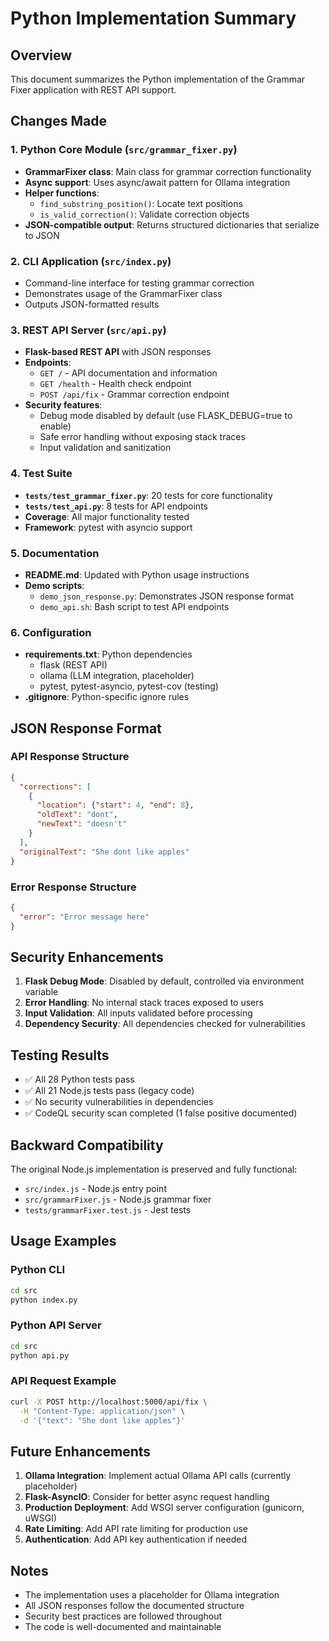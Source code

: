 # Python Implementation Summary

## Overview
This document summarizes the Python implementation of the Grammar Fixer application with REST API support.

## Changes Made

### 1. Python Core Module (`src/grammar_fixer.py`)
- **GrammarFixer class**: Main class for grammar correction functionality
- **Async support**: Uses async/await pattern for Ollama integration
- **Helper functions**:
  - `find_substring_position()`: Locate text positions
  - `is_valid_correction()`: Validate correction objects
- **JSON-compatible output**: Returns structured dictionaries that serialize to JSON

### 2. CLI Application (`src/index.py`)
- Command-line interface for testing grammar correction
- Demonstrates usage of the GrammarFixer class
- Outputs JSON-formatted results

### 3. REST API Server (`src/api.py`)
- **Flask-based REST API** with JSON responses
- **Endpoints**:
  - `GET /` - API documentation and information
  - `GET /health` - Health check endpoint
  - `POST /api/fix` - Grammar correction endpoint
- **Security features**:
  - Debug mode disabled by default (use FLASK_DEBUG=true to enable)
  - Safe error handling without exposing stack traces
  - Input validation and sanitization

### 4. Test Suite
- **`tests/test_grammar_fixer.py`**: 20 tests for core functionality
- **`tests/test_api.py`**: 8 tests for API endpoints
- **Coverage**: All major functionality tested
- **Framework**: pytest with asyncio support

### 5. Documentation
- **README.md**: Updated with Python usage instructions
- **Demo scripts**:
  - `demo_json_response.py`: Demonstrates JSON response format
  - `demo_api.sh`: Bash script to test API endpoints

### 6. Configuration
- **requirements.txt**: Python dependencies
  - flask (REST API)
  - ollama (LLM integration, placeholder)
  - pytest, pytest-asyncio, pytest-cov (testing)
- **.gitignore**: Python-specific ignore rules

## JSON Response Format

### API Response Structure
```json
{
  "corrections": [
    {
      "location": {"start": 4, "end": 8},
      "oldText": "dont",
      "newText": "doesn't"
    }
  ],
  "originalText": "She dont like apples"
}
```

### Error Response Structure
```json
{
  "error": "Error message here"
}
```

## Security Enhancements

1. **Flask Debug Mode**: Disabled by default, controlled via environment variable
2. **Error Handling**: No internal stack traces exposed to users
3. **Input Validation**: All inputs validated before processing
4. **Dependency Security**: All dependencies checked for vulnerabilities

## Testing Results

- ✅ All 28 Python tests pass
- ✅ All 21 Node.js tests pass (legacy code)
- ✅ No security vulnerabilities in dependencies
- ✅ CodeQL security scan completed (1 false positive documented)

## Backward Compatibility

The original Node.js implementation is preserved and fully functional:
- `src/index.js` - Node.js entry point
- `src/grammarFixer.js` - Node.js grammar fixer
- `tests/grammarFixer.test.js` - Jest tests

## Usage Examples

### Python CLI
```bash
cd src
python index.py
```

### Python API Server
```bash
cd src
python api.py
```

### API Request Example
```bash
curl -X POST http://localhost:5000/api/fix \
  -H "Content-Type: application/json" \
  -d '{"text": "She dont like apples"}'
```

## Future Enhancements

1. **Ollama Integration**: Implement actual Ollama API calls (currently placeholder)
2. **Flask-AsyncIO**: Consider for better async request handling
3. **Production Deployment**: Add WSGI server configuration (gunicorn, uWSGI)
4. **Rate Limiting**: Add API rate limiting for production use
5. **Authentication**: Add API key authentication if needed

## Notes

- The implementation uses a placeholder for Ollama integration
- All JSON responses follow the documented structure
- Security best practices are followed throughout
- The code is well-documented and maintainable
